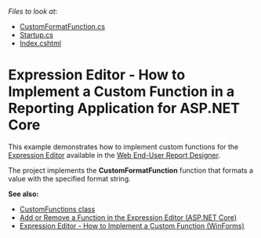 <!-- default file list -->
*Files to look at*:

* [CustomFormatFunction.cs](./CustomFunctionInExpressionAspNetCore/Services/CustomFormatFunction.cs)
* [Startup.cs](./CustomFunctionInExpressionAspNetCore/Startup.cs)
* [Index.cshtml](./CustomFunctionInExpressionAspNetCore/Views/Home/Index.cshtml)
<!-- default file list end -->

# Expression Editor - How to Implement a Custom Function in a Reporting Application for ASP.NET Core

This example demonstrates how to implement custom functions for the [Expression Editor](https://docs.devexpress.com/XtraReports/114059/web-reporting/gui/interface-elements/expression-editor) available in the [Web End-User Report Designer](https://docs.devexpress.com/XtraReports/119176/web-reporting/web-end-user-report-designer).

The project implements the **CustomFormatFunction** function that formats a value with the specified format string.

**See also:**
- [CustomFunctions class](https://docs.devexpress.com/XtraReports/DevExpress.XtraReports.Expressions.CustomFunctions)
- [Add or Remove a Function in the Expression Editor (ASP.NET Core)](https://docs.devexpress.com/XtraReports/403261)
- [Expression Editor - How to Implement a Custom Function (WinForms)](https://github.com/DevExpress-Examples/Reporting_expression-editor-how-to-implement-a-custom-new-line-and-format-functions-t211298)

